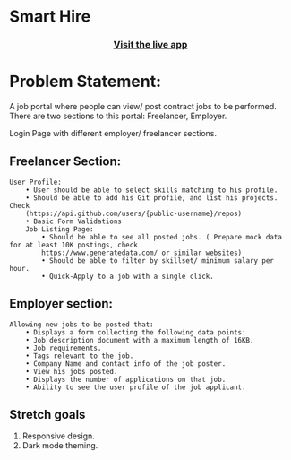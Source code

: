 # Smart Hire
<h3 align="center">
  <a href="https://smarthire-ui.vercel.app">Visit the live app</a>
</h3>

# Problem Statement: 

A job portal where people can view/ post contract jobs to be performed. There are two sections to this portal: Freelancer,
Employer.

Login Page with different employer/ freelancer sections.

## Freelancer Section:

    User Profile:
        • User should be able to select skills matching to his profile.
        • Should be able to add his Git profile, and list his projects. Check 
        (https://api.github.com/users/{public-username}/repos)
        • Basic Form Validations
        Job Listing Page:
            • Should be able to see all posted jobs. ( Prepare mock data for at least 10K postings, check 
            https://www.generatedata.com/ or similar websites)
            • Should be able to filter by skillset/ minimum salary per hour.
            • Quick-Apply to a job with a single click.

## Employer section:

    Allowing new jobs to be posted that:
        • Displays a form collecting the following data points:
        • Job description document with a maximum length of 16KB.
        • Job requirements.
        • Tags relevant to the job.
        • Company Name and contact info of the job poster.
        • View his jobs posted.
        • Displays the number of applications on that job.
        • Ability to see the user profile of the job applicant.

## Stretch goals
1. Responsive design.
2. Dark mode theming.

